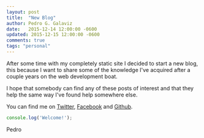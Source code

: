 ```yaml
---
layout: post
title:  "New Blog"
author: Pedro G. Galaviz
date:   2015-12-14 12:00:00 -0600
updated: 2015-12-15 12:00:00 -0600
comments: true
tags: "personal"
---
```

After some time with my completely static site I decided to start a new blog, this because I want to share some of the knowledge I've acquired after a couple years on the web development boat.

I hope that somebody can find any of these posts of interest and that they help the same way I've found help somewhere else.

You can find me on [Twitter][twitter], [Facebook][facebook] and [Github][github].

```javascript
console.log('Welcome!');
```
Pedro

[twitter]: http://twitter.com/pggalaviz
[facebook]: http://facebook.com/pggalaviz
[github]: http://github.com/pggalaviz

